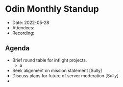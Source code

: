 # Odin Monthly Standup 

* Date: 2022-05-28
* Attendees: 
* Recording: 

## Agenda

- Brief round table for inflight projects.
    - a
- Seek alignment on mission statement [Sully]
- Discuss plans for future of server moderation [Sully]
- 
